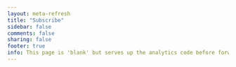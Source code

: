 ```yaml
---
layout: meta-refresh
title: "Subscribe"
sidebar: false
comments: false
sharing: false
footer: true
info: This page is 'blank' but serves up the analytics code before forwarding to the actual RSS/Atom link. This allows us to track how many people click the 'subscribe' button.
---
```

